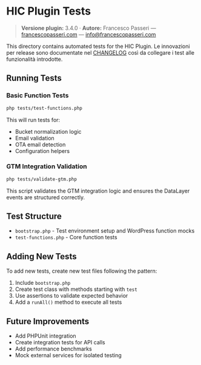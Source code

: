 # HIC Plugin Tests

> **Versione plugin:** 3.4.0 · **Autore:** Francesco Passeri — [francescopasseri.com](https://francescopasseri.com) — [info@francescopasseri.com](mailto:info@francescopasseri.com)


This directory contains automated tests for the HIC Plugin. Le innovazioni per release sono documentate nel [CHANGELOG](../CHANGELOG.md) così da collegare i test alle funzionalità introdotte.

## Running Tests

### Basic Function Tests
```bash
php tests/test-functions.php
```

This will run tests for:
- Bucket normalization logic
- Email validation 
- OTA email detection
- Configuration helpers

### GTM Integration Validation
```bash
php tests/validate-gtm.php
```

This script validates the GTM integration logic and ensures the DataLayer events are structured correctly.

## Test Structure

- `bootstrap.php` - Test environment setup and WordPress function mocks
- `test-functions.php` - Core function tests

## Adding New Tests

To add new tests, create new test files following the pattern:
1. Include `bootstrap.php`
2. Create test class with methods starting with `test`
3. Use assertions to validate expected behavior
4. Add a `runAll()` method to execute all tests

## Future Improvements

- Add PHPUnit integration
- Create integration tests for API calls
- Add performance benchmarks
- Mock external services for isolated testing
